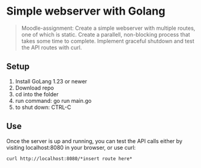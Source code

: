 # Simple webserver with Golang

> Moodle-assignment: Create a simple webserver with multiple routes, one of which is static.
> Create a parallell, non-blocking process that takes some time to complete.
> Implement graceful shutdown and test the API routes with curl.

## Setup

1. Install GoLang 1.23 or newer
2. Download repo
3. cd into the folder
4. run command: go run main.go
5. to shut down: CTRL-C

## Use

Once the server is up and running, you can test the API calls either by visiting localhost:8080 in your browser, or use curl:

`curl http://localhost:8080/*insert route here*`
